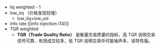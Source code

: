 - liq weighted - 1
- low_liq （价格发现较慢）
	- low_liq+low_vol
- info rate [[info injection (14)]]
- TQR weighted
	- **TQR（Trade Quality Ratio）** 是衡量交易质量的指标，高 TQR 说明交易信号可靠、有效成交较多，低 TQR 说明交易中可能噪声多、误导性强。